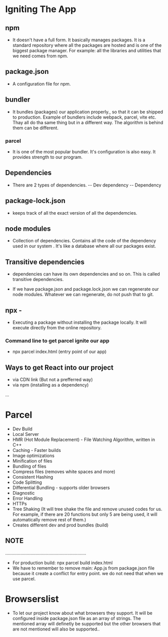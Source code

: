 # Igniting The App

## npm 
- It doesn't have a full form. It basically manages packages. It is a standard repository where all the packages are hosted and is one of the biggest package manager. For example: all the libraries and utilities that we need comes from npm.

## package.json 
- A configuration file for npm.

## bundler 
- It bundles (packages) our application properly., so that it can be shipped to production. Example of bundlers include webpack, parcel, vite etc. Thay all do tha same thing but in a different way. The algorithm is behind them can be different.

### parcel 
- It is one of the most popular bundler. It's configuration is also easy. It provides strength to our program.

## Dependencies 
- There are 2 types of dependencies. 
   -- Dev dependency
   -- Dependency

## package-lock.json 
- keeps track of all the exact version of all the dependemcies.

## node modules 
- Collection of dependencies. Contains all the code of the dependency used in our system . It's like a database where all our packages exist.

## Transitive dependencies 
- dependencies can have its own dependencies and so on. This is called transitive dependencies.

- If we have package.json and package.lock.json we can regenerate our node modules. Whatever we can regenerate, do not push that to git.

## npx - 
 - Executing a package without installing the package locally. It will execute directly from the online repository.

### Command line to get parcel ignite our app 
  - npx parcel index.html (entry point of our app)

## Ways to get React into our project
  - via CDN link (But not a prefferred way)
  - via npm (installing as a dependency)

...
# Parcel
   - Dev Build
   - Local Server
   - HMR (Hot Module Replacement) -  File Watching Algorithm, written in C++ 
   - Caching - Faster builds
   - Image optimizations
   - Minification of files
   - Bundling of files
   - Compress files (removes white spaces and more)
   - Consistent Hashing
   - Code Splitting
   - Differential Bundling - supports older browsers
   - Diagnostic
   - Error Handling
   - HTTPs
   - Tree Shaking (It will tree shake the file and remove unused codes for us. For example, if there are 20 functions but only 5 are being used, it will automatically remove rest of them.)
   - Creates different dev and prod bundles (build)

## NOTE
................................................................

- For production build: npx parcel build index.html
- We have to remember to remove main: App.js from package.json file because it create a conflict for entry point. we do not need that when we use parcel.


# Browserslist

- To let our project know about what browsers they support. It will be configured inside package.json file as an array of strings. The mentioned array will definetly be supported but the other browsers that are not mentioned will also be supported..

